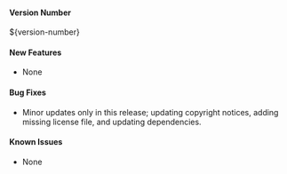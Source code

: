 #### Version Number
${version-number}

#### New Features
- None

#### Bug Fixes
- Minor updates only in this release; updating copyright notices, adding missing license file, and updating dependencies.

#### Known Issues
- None
